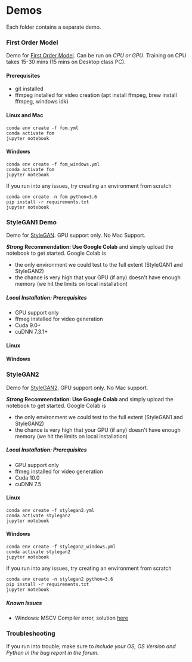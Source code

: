 # Demos

Each folder contains a separate demo. 

### First Order Model

Demo for [First Order Model](https://github.com/AliaksandrSiarohin/first-order-model). Can be run on *CPU or GPU*. Training on CPU takes 15-30 mins (15 mins on Desktop class PC).

#### Prerequisites

* git installed
* ffmpeg installed for video creation (apt install ffmpeg, brew install ffmpeg, windows idk)

#### Linux and Mac

```
conda env create -f fom.yml
conda activate fom
jupyter notebook
```

#### Windows

```
conda env create -f fom_windows.yml
conda activate fom
jupyter notebook
```

If you run into any issues, try creating an environment from scratch

```
conda env create -n fom python=3.6
pip install -r requirements.txt
jupyter notebook
```

### StyleGAN1 Demo 

Demo for [StyleGAN](https://github.com/NVlabs/stylegan). GPU support only. No Mac Support.

***Strong* Recommendation: Use Google Colab** and simply upload the notebook to get started. Google Colab is
* the only environment we could test to the full extent (StyleGAN1 and StyleGAN2)
* the chance is very high that your GPU (if any) doesn't have enough memory (we hit the limits on local installation)

##### Local Installation: Prerequisites

* GPU support only 
* ffmeg installed for video generation
* Cuda 9.0+
* cuDNN 7.3.1+

#### Linux

#### Windows

### StyleGAN2

Demo for [StyleGAN2](https://github.com/NVlabs/stylegan2). GPU support only. No Mac support.

***Strong* Recommendation: Use Google Colab** and simply upload the notebook to get started. Google Colab is
* the only environment we could test to the full extent (StyleGAN1 and StyleGAN2)
* the chance is very high that your GPU (if any) doesn't have enough memory (we hit the limits on local installation)

##### Local Installation: Prerequisites

* GPU support only 
* ffmeg installed for video generation
* Cuda 10.0
* cuDNN 7.5

#### Linux

```
conda env create -f stylegan2.yml
conda activate stylegan2
jupyter notebook
```

#### Windows

```
conda env create -f stylegan2_windows.yml
conda activate stylegan2
jupyter notebook
```

If you run into any issues, try creating an environment from scratch

```
conda env create -n stylegan2 python=3.6
pip install -r requirements.txt
jupyter notebook
```

##### Known Issues
* Windows: MSCV Compiler error, solution [here](https://github.com/a312863063/generators-with-stylegan2/blob/master/README_EN.md#common-problem-under-windows-could-not-find-msvcgccclang-installation-on-this-computer-how-to-solve-it)

### Troubleshooting
If you run into trouble, make sure to *include your OS, OS Version and Python in the bug report in the forum.*